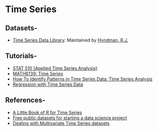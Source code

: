 # Time Series
## Datasets-
* [Time Series Data Library](https://datamarket.com/data/list/?q=provider:tsdl): Maintained by [Hyndman, R.J.](https://robjhyndman.com/TSDL/)

## Tutorials-
* [STAT 510	(Applied Time Series Analysis)](https://onlinecourses.science.psu.edu/stat510/node/47)
* [MATH6139: Time Series](http://www.maths.qmul.ac.uk/~bb/TimeSeries/MAS328.html)
* [How To Identify Patterns in Time Series Data: Time Series Analysis](http://www.statsoft.com/Textbook/Time-Series-Analysis)
* [Regression with Time Series Data](https://www.otexts.org/fpp/4/8)

## References-
* [A Little Book of R for Time Series](http://a-little-book-of-r-for-time-series.readthedocs.io/en/latest/index.html)
* [Free public datasets for starting a data science project](https://www.springboard.com/blog/free-public-data-sets-data-science-project/)
* [Dealing with Multivariate Time Series datasets]()
